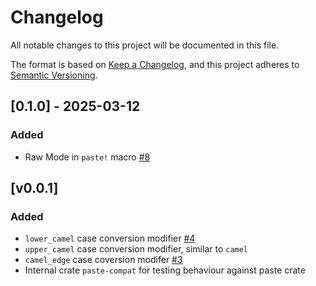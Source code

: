 # Changelog

All notable changes to this project will be documented in this file.

The format is based on [Keep a Changelog](https://keepachangelog.com/en/1.1.0/),
and this project adheres to [Semantic Versioning](https://semver.org/spec/v2.0.0.html).

## [0.1.0] - 2025-03-12
### Added
- Raw Mode in `paste!` macro [#8](https://github.com/AS1100K/pastey/pull/8)

## [v0.0.1]

### Added

- `lower_camel` case conversion modifier [#4](https://github.com/AS1100K/pastey/issues/4)
- `upper_camel` case conversion modifier, similar to `camel`
- `camel_edge` case coversion modifer [#3](https://github.com/AS1100K/pastey/issues/3)
- Internal crate `paste-compat` for testing behaviour against paste crate
